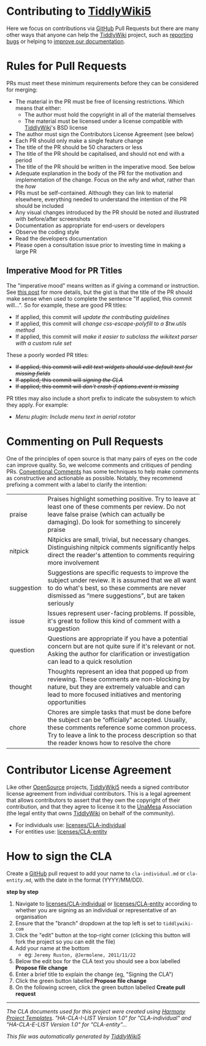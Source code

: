 <h1 class="">Contributing to <a class="tc-tiddlylink tc-tiddlylink-resolves" href="https://tiddlywiki.com/static/TiddlyWiki5.html">TiddlyWiki5</a></h1><p>Here we focus on contributions via <a class="tc-tiddlylink tc-tiddlylink-resolves" href="https://tiddlywiki.com/static/GitHub.html">GitHub</a> Pull Requests but there are many other ways that anyone can help the <a class="tc-tiddlylink tc-tiddlylink-resolves" href="https://tiddlywiki.com/static/TiddlyWiki.html">TiddlyWiki</a> project, such as <a class="tc-tiddlylink tc-tiddlylink-resolves" href="https://tiddlywiki.com/static/ReportingBugs.html">reporting bugs</a> or helping to <a class="tc-tiddlylink tc-tiddlylink-resolves" href="https://tiddlywiki.com/static/Improving%2520TiddlyWiki%2520Documentation.html">improve our documentation</a>.</p><h1 class="">Rules for Pull Requests</h1><p>PRs must meet these minimum requirements before they can be considered for merging:</p><ul><li>The material in the PR must be free of licensing restrictions. Which means that either:<ul><li>The author must hold the copyright in all of the material themselves</li><li>The material must be licensed under a license compatible with <a class="tc-tiddlylink tc-tiddlylink-resolves" href="https://tiddlywiki.com/static/TiddlyWiki.html">TiddlyWiki</a>'s BSD license</li></ul></li><li>The author must sign the Contributors License Agreement (see below)</li><li>Each PR should only make a single feature change</li><li>The title of the PR should be 50 characters or less</li><li>The title of the PR should be capitalised, and should not end with a period</li><li>The title of the PR should be written in the imperative mood. See below</li><li>Adequate explanation in the body of the PR for the motivation and implementation of the change. Focus on the <em>why</em> and <em>what</em>, rather than the <em>how</em></li><li>PRs must be self-contained. Although they can link to material elsewhere, everything needed to understand the intention of the PR should be included</li><li>Any visual changes introduced by the PR should be noted and illustrated with before/after screenshots</li><li>Documentation as appropriate for end-users or developers</li><li>Observe the coding style</li><li>Read the developers documentation</li><li>Please open a consultation issue prior to investing time in making a large PR</li></ul><h2 class="">Imperative Mood for PR Titles</h2><p>The "imperative mood" means written as if giving a command or instruction. See <a class="tc-tiddlylink-external" href="https://chris.beams.io/posts/git-commit/#imperative" rel="noopener noreferrer" target="_blank">this post</a> for more details, but the gist is that the title of the PR should make sense when used to complete the sentence "If applied, this commit will...". So for example, these are good PR titles:</p><ul><li>If applied, this commit will <em>update the contributing guidelines</em></li><li>If applied, this commit will <em>change css-escape-polyfill to a $tw.utils method</em></li><li>If applied, this commit will <em>make it easier to subclass the wikitext parser with a custom rule set</em></li></ul><p>These a poorly worded PR titles:</p><ul><li><strike>If applied, this commit will <em>edit text widgets should use default text for missing fields</em></strike></li><li><strike>If applied, this commit will <em>signing the CLA</em></strike></li><li><strike>If applied, this commit will <em>don't crash if options.event is missing</em></strike></li></ul><p>PR titles may also include a short prefix to indicate the subsystem to which they apply. For example:</p><ul><li><em>Menu plugin: Include menu text in aerial rotator</em></li></ul><h1 class="">Commenting on Pull Requests</h1><p>One of the principles of open source is that many pairs of eyes on the code can improve quality. So, we welcome comments and critiques of pending PRs. <a class="tc-tiddlylink-external" href="https://conventionalcomments.org" rel="noopener noreferrer" target="_blank">Conventional Comments</a> has some techniques to help make comments as constructive and actionable as possible. Notably, they recommend prefixing a comment with a label to clarify the intention:</p><table><tbody><tr class="evenRow"><td align="left">praise</td><td align="left">Praises highlight something positive. Try to leave at least one of these comments per review. Do not leave false praise (which can actually be damaging). Do look for something to sincerely praise</td></tr><tr class="oddRow"><td align="left">nitpick</td><td align="left">Nitpicks are small, trivial, but necessary changes. Distinguishing nitpick comments significantly helps direct the reader's attention to comments requiring more involvement</td></tr><tr class="evenRow"><td align="left">suggestion</td><td align="left">Suggestions are specific requests to improve the subject under review. It is assumed that we all want to do what's best, so these comments are never dismissed as “mere suggestions”, but are taken seriously</td></tr><tr class="oddRow"><td align="left">issue</td><td align="left">Issues represent user-facing problems. If possible, it's great to follow this kind of comment with a suggestion</td></tr><tr class="evenRow"><td align="left">question</td><td align="left">Questions are appropriate if you have a potential concern but are not quite sure if it's relevant or not. Asking the author for clarification or investigation can lead to a quick resolution</td></tr><tr class="oddRow"><td align="left">thought</td><td align="left">Thoughts represent an idea that popped up from reviewing. These comments are non-blocking by nature, but they are extremely valuable and can lead to more focused initiatives and mentoring opportunities</td></tr><tr class="evenRow"><td align="left">chore</td><td align="left">Chores are simple tasks that must be done before the subject can be “officially” accepted. Usually, these comments reference some common process. Try to leave a link to the process description so that the reader knows how to resolve the chore</td></tr></tbody></table><h1 class="">Contributor License Agreement</h1><p>Like other <a class="tc-tiddlylink tc-tiddlylink-resolves" href="https://tiddlywiki.com/static/OpenSource.html">OpenSource</a> projects, <a class="tc-tiddlylink tc-tiddlylink-resolves" href="https://tiddlywiki.com/static/TiddlyWiki5.html">TiddlyWiki5</a> needs a signed contributor license agreement from individual contributors. This is a legal agreement that allows contributors to assert that they own the copyright of their contribution, and that they agree to license it to the <a class="tc-tiddlylink tc-tiddlylink-missing" href="https://tiddlywiki.com/static/UnaMesa.html">UnaMesa</a> Association (the legal entity that owns <a class="tc-tiddlylink tc-tiddlylink-resolves" href="https://tiddlywiki.com/static/TiddlyWiki.html">TiddlyWiki</a> on behalf of the community).</p><ul><li>For individuals use: <a class="tc-tiddlylink-external" href="https://github.com/Jermolene/TiddlyWiki5/tree/tiddlywiki-com/licenses/cla-individual.md" rel="noopener noreferrer" target="_blank">licenses/CLA-individual</a></li><li>For entities use: <a class="tc-tiddlylink-external" href="https://github.com/Jermolene/TiddlyWiki5/tree/tiddlywiki-com/licenses/cla-entity.md" rel="noopener noreferrer" target="_blank">licenses/CLA-entity</a></li></ul><h1 class="">How to sign the CLA</h1><p>Create a <a class="tc-tiddlylink tc-tiddlylink-resolves" href="https://tiddlywiki.com/static/GitHub.html">GitHub</a> pull request to add your name to <code>cla-individual.md</code> or <code>cla-entity.md</code>, with the date in the format (YYYY/MM/DD).</p><p><strong>step by step</strong></p><ol><li>Navigate to <a class="tc-tiddlylink-external" href="https://github.com/Jermolene/TiddlyWiki5/tree/tiddlywiki-com/licenses/cla-individual.md" rel="noopener noreferrer" target="_blank">licenses/CLA-individual</a> or <a class="tc-tiddlylink-external" href="https://github.com/Jermolene/TiddlyWiki5/tree/tiddlywiki-com/licenses/cla-entity.md" rel="noopener noreferrer" target="_blank">licenses/CLA-entity</a> according to whether you are signing as an individual or representative of an organisation</li><li>Ensure that the "branch" dropdown at the top left is set to <code>tiddlywiki-com</code></li><li>Click the "edit" button at the top-right corner (clicking this button will fork the project so you can edit the file)</li><li>Add your name at the bottom<ul><li>eg: <code>Jeremy Ruston, @Jermolene, 2011/11/22</code></li></ul></li><li>Below the edit box for the CLA text you should see a box labelled <strong>Propose file change</strong></li><li>Enter a brief title to explain the change (eg, "Signing the CLA")</li><li>Click the green button labelled <strong>Propose file change</strong></li><li>On the following screen, click the green button labelled <strong>Create pull request</strong></li></ol><hr><p><em>The CLA documents used for this project were created using <a class="tc-tiddlylink-external" href="http://www.harmonyagreements.org" rel="noopener noreferrer" target="_blank">Harmony Project Templates</a>. "HA-CLA-I-LIST Version 1.0" for "CLA-individual" and "HA-CLA-E-LIST Version 1.0" for "CLA-entity"...</em>
</p><p><em>This file was automatically generated by <a class="tc-tiddlylink tc-tiddlylink-resolves" href="https://tiddlywiki.com/static/TiddlyWiki5.html">TiddlyWiki5</a></em>
</p>

